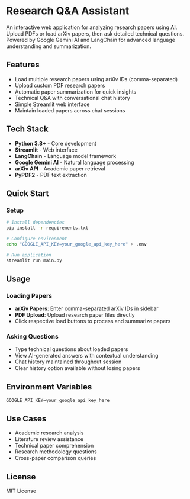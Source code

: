 # Research Q&A Assistant

An interactive web application for analyzing research papers using AI. Upload PDFs or load arXiv papers, then ask detailed technical questions. Powered by Google Gemini AI and LangChain for advanced language understanding and summarization.

## Features

- Load multiple research papers using arXiv IDs (comma-separated)
- Upload custom PDF research papers
- Automatic paper summarization for quick insights
- Technical Q&A with conversational chat history
- Simple Streamlit web interface
- Maintain loaded papers across chat sessions

## Tech Stack

- **Python 3.8+** - Core development
- **Streamlit** - Web interface
- **LangChain** - Language model framework
- **Google Gemini AI** - Natural language processing
- **arXiv API** - Academic paper retrieval
- **PyPDF2** - PDF text extraction

## Quick Start

### Setup
```bash
# Install dependencies
pip install -r requirements.txt

# Configure environment
echo "GOOGLE_API_KEY=your_google_api_key_here" > .env

# Run application
streamlit run main.py
```

## Usage

### Loading Papers
- **arXiv Papers**: Enter comma-separated arXiv IDs in sidebar
- **PDF Upload**: Upload research paper files directly
- Click respective load buttons to process and summarize papers

### Asking Questions
- Type technical questions about loaded papers
- View AI-generated answers with contextual understanding
- Chat history maintained throughout session
- Clear history option available without losing papers

## Environment Variables

```env
GOOGLE_API_KEY=your_google_api_key_here
```

## Use Cases

- Academic research analysis
- Literature review assistance
- Technical paper comprehension
- Research methodology questions
- Cross-paper comparison queries

## License

MIT License
